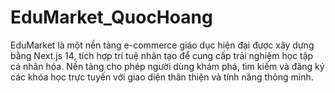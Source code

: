 # EduMarket_QuocHoang
EduMarket là một nền tảng e-commerce giáo dục hiện đại được xây dựng bằng Next.js 14, tích hợp trí tuệ nhân tạo để cung cấp trải nghiệm học tập cá nhân hóa. Nền tảng cho phép người dùng khám phá, tìm kiếm và đăng ký các khóa học trực tuyến với giao diện thân thiện và tính năng thông minh.
